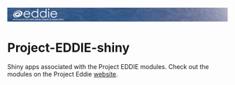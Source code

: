 ![](module1/www/eddie_banner_2018.v5.jpg)<!-- -->
# Project-EDDIE-shiny
Shiny apps associated with the Project EDDIE modules. Check out the modules on the Project Eddie [website](https://serc.carleton.edu/eddie/index.html).
